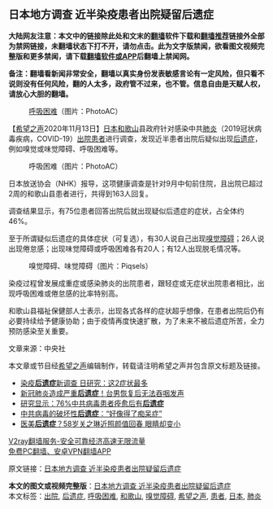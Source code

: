  <h2>日本地方调查 近半染疫患者出院疑留后遗症</h2> <p class="notice"><b>大陆网友注意：本文中的链接除此处和文末的<a href="https://github.com/bannedbook/fanqiang" >翻墙</a>软件下载和<a href="https://github.com/killgcd/justmysocks/blob/master/README.md">翻墙推荐</a>链接外全部为禁网链接，未翻墙状态下打不开，请勿点击。此为文字版禁闻，欲看图文视频完整版和更多禁闻，请下载<a href="https://github.com/bannedbook/fanqiang">翻墙软件或APP</a>后翻墙上禁闻网。</p><p>备注：翻墙看新闻非常安全，翻墙以真实身份发表敏感言论有一定风险，但只看不说则没有任何风险，翻的人太多，政府管不过来，也不管。信息自由是天赋人权，请放心大胆的翻墙。</b></p>  <div class="entry"> <figure><figcaption><a href="https://www.bannedbook.org/bnews/tag/%E5%91%BC%E5%90%B8%E5%9B%B0%E9%9A%BE/" class="st_tag internal_tag" rel="tag" title="标签 呼吸困难 下的日志">呼吸困难</a>（图片：PhotoAC）</figcaption></figure> <p>【<span class='wp_keywordlink_affiliate'><a href="https://www.soundofhope.org" title="希望之声" target="_blank">希望之声</a></span>2020年11月13日】<a href="https://www.bannedbook.org/bnews/tag/%e6%97%a5%e6%9c%ac/" class="st_tag internal_tag" rel="tag" title="标签 日本 下的日志">日本</a><a href="https://www.bannedbook.org/bnews/tag/%E5%92%8C%E6%AD%8C%E5%B1%B1/" class="st_tag internal_tag" rel="tag" title="标签 和歌山 下的日志">和歌山</a>县政府针对感染中共<a href="https://www.bannedbook.org/bnews/tag/%e8%82%ba%e7%82%8e/" class="st_tag internal_tag" rel="tag" title="标签 肺炎 下的日志">肺炎</a>（2019冠状病毒疾病，COVID-19）<a href="https://www.bannedbook.org/bnews/tag/%E5%87%BA%E9%99%A2/" class="st_tag internal_tag" rel="tag" title="标签 出院 下的日志">出院</a><a href="https://www.bannedbook.org/bnews/tag/%E6%82%A3%E8%80%85/" class="st_tag internal_tag" rel="tag" title="标签 患者 下的日志">患者</a>进行调查，发现近半患者出院后疑似出现<a href="https://www.bannedbook.org/bnews/tag/%E5%90%8E%E9%81%97%E7%97%87/" class="st_tag internal_tag" rel="tag" title="标签 后遗症 下的日志">后遗症</a>，例如嗅觉或味觉障碍、呼吸困难等。</p> <figure><figcaption>呼吸困难（图片：PhotoAC）</figcaption></figure> <p>日本放送协会（NHK）报导，这项健康调查是针对9月中旬前住院，且出院已超过2周的和歌山县患者进行，共得到163人回复。</p> <p>调查结果显示，有75位患者回答出院后就出现疑似后遗症的症状，占全体约46%。</p>  <p>至于所谓疑似后遗症的具体症状（可复选），有30人说自己出现<a href="https://www.bannedbook.org/bnews/tag/%e5%97%85%e8%a7%89%e9%9a%9c%e7%a2%8d/" class="st_tag internal_tag" rel="tag" title="标签 嗅觉障碍 下的日志">嗅觉障碍</a>；26人说出现倦怠感；出现味觉障碍或呼吸困难各有20人；有12人出现脱毛情况等。</p> <figure><figcaption>嗅觉障碍、味觉障碍（图片：Piqsels）</figcaption></figure> <p>染疫过程曾发展成重症或感染肺炎的出院患者，跟轻症或无症状出院患者相比，出现呼吸困难或倦怠感的比率特别高。</p> <p>和歌山县福祉保健部人士表示，出现各式各样的症状超乎想像，在患者出院后仍有必要持续给予健康协助；由于疫情再度快速扩散，为了未来不被后遗症所苦，全力预防感染至关重要。</p>  <p>文章来源：中央社 </p> <p>本文章或节目经<a href="https://www.bannedbook.org/bnews/tag/%e5%b8%8c%e6%9c%9b%e4%b9%8b%e5%a3%b0/" class="st_tag internal_tag" rel="tag" title="标签 希望之声 下的日志">希望之声</a>编辑制作，转载请注明希望之声并包含原文标题及链接。</p> <ul class='op-related-articles' title='相关阅读'> <li><a href='https://www.bannedbook.org/bnews/cnnews/20201024/1419412.html' target='_blank'>染疫<b>后遗症</b>新调查 日研究：这2症状最多</a></li> <li><a href='https://www.bannedbook.org/bnews/comments/20201020/1417061.html' target='_blank'>新冠肺炎造成严重<b>后遗症</b>！台男恢复后无法吞咽发声</a></li> <li><a href='https://www.bannedbook.org/bnews/cnnews/20201018/1415972.html' target='_blank'>研究显示：76%中共病毒患者痊愈后有<b>后遗症</b></a></li> <li><a href='https://www.bannedbook.org/bnews/cnnews/20201017/1415278.html' target='_blank'>中共病毒的破坏性<b>后遗症</b>：“好像得了痴呆症”</a></li> <li><a href='https://www.bannedbook.org/bnews/yule/20201005/1408223.html' target='_blank'>医美<b>后遗症</b>？58岁关之琳近照颜值回春 眼睛却变小</a></li> </ul> <p class="texttj"> <a href="https://www.bannedbook.org/forum23/topic22702.html" target="_blank">V2ray翻墙服务-安全可靠经济高速无限流量</a><br/> <a href="https://github.com/bannedbook/fanqiang/wiki/%E7%A6%81%E9%97%BB%E7%BD%91%E5%AE%89%E5%8D%93%E7%BF%BB%E5%A2%99%E6%96%B0%E9%97%BBAPP" target="_blank">免费PC翻墙、安卓VPN翻墙APP</a></p><p>原文链接：<a class="src_link"  href="https://www.soundofhope.org/post/442507" target="_blank">日本地方调查 近半染疫患者出院疑留后遗症</a></p> <a name='sharetosocial'></a>       <div><b>本文的图文或视频完整版</b>：<a href='https://www.bannedbook.org/bnews/comments/20201114/1430954.html'>日本地方调查 近半染疫患者出院疑留后遗症</a></div>  </div><!--END ENTRY--> <div class="postfooter"> <div>本文标签：<a href="https://www.bannedbook.org/bnews/tag/%E5%87%BA%E9%99%A2/" rel="tag">出院</a>, <a href="https://www.bannedbook.org/bnews/tag/%E5%90%8E%E9%81%97%E7%97%87/" rel="tag">后遗症</a>, <a href="https://www.bannedbook.org/bnews/tag/%E5%91%BC%E5%90%B8%E5%9B%B0%E9%9A%BE/" rel="tag">呼吸困难</a>, <a href="https://www.bannedbook.org/bnews/tag/%E5%92%8C%E6%AD%8C%E5%B1%B1/" rel="tag">和歌山</a>, <a href="https://www.bannedbook.org/bnews/tag/%e5%97%85%e8%a7%89%e9%9a%9c%e7%a2%8d/" rel="tag">嗅觉障碍</a>, <a href="https://www.bannedbook.org/bnews/tag/%e5%b8%8c%e6%9c%9b%e4%b9%8b%e5%a3%b0/" rel="tag">希望之声</a>, <a href="https://www.bannedbook.org/bnews/tag/%E6%82%A3%E8%80%85/" rel="tag">患者</a>, <a href="https://www.bannedbook.org/bnews/tag/%e6%97%a5%e6%9c%ac/" rel="tag">日本</a>, <a href="https://www.bannedbook.org/bnews/tag/%e8%82%ba%e7%82%8e/" rel="tag">肺炎</a></div>  </div><!--END POSTFOOTER--> 